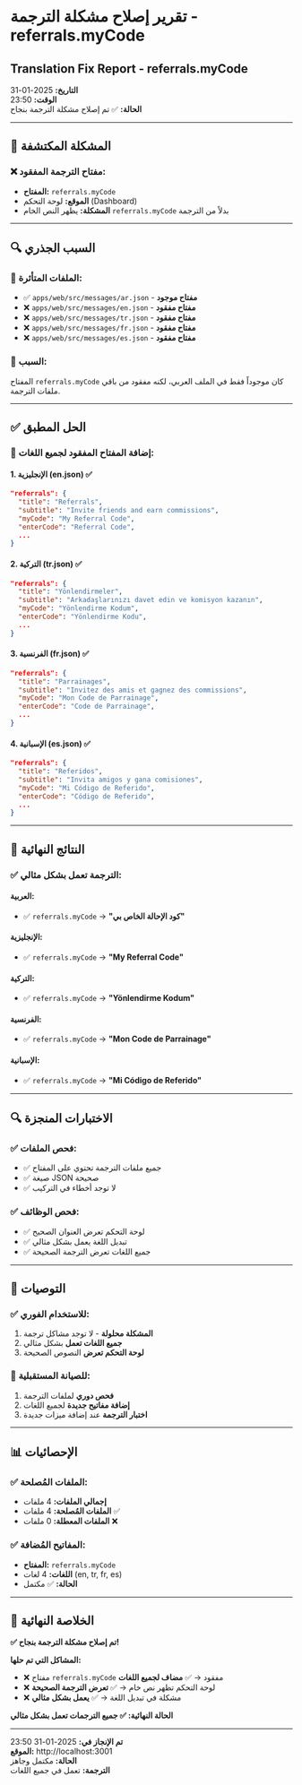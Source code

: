 # تقرير إصلاح مشكلة الترجمة - referrals.myCode
## Translation Fix Report - referrals.myCode

**التاريخ:** 2025-01-31  
**الوقت:** 23:50  
**الحالة:** ✅ تم إصلاح مشكلة الترجمة بنجاح  

---

## 🎯 **المشكلة المكتشفة**

### ❌ **مفتاح الترجمة المفقود:**
- **المفتاح:** `referrals.myCode`
- **الموقع:** لوحة التحكم (Dashboard)
- **المشكلة:** يظهر النص الخام `referrals.myCode` بدلاً من الترجمة

---

## 🔍 **السبب الجذري**

### 📁 **الملفات المتأثرة:**
- ✅ `apps/web/src/messages/ar.json` - **مفتاح موجود**
- ❌ `apps/web/src/messages/en.json` - **مفتاح مفقود**
- ❌ `apps/web/src/messages/tr.json` - **مفتاح مفقود**
- ❌ `apps/web/src/messages/fr.json` - **مفتاح مفقود**
- ❌ `apps/web/src/messages/es.json` - **مفتاح مفقود**

### 🔧 **السبب:**
المفتاح `referrals.myCode` كان موجوداً فقط في الملف العربي، لكنه مفقود من باقي ملفات الترجمة.

---

## ✅ **الحل المطبق**

### 🔧 **إضافة المفتاح المفقود لجميع اللغات:**

#### 1. **الإنجليزية (en.json)** ✅
```json
"referrals": {
  "title": "Referrals",
  "subtitle": "Invite friends and earn commissions",
  "myCode": "My Referral Code",
  "enterCode": "Referral Code",
  ...
}
```

#### 2. **التركية (tr.json)** ✅
```json
"referrals": {
  "title": "Yönlendirmeler",
  "subtitle": "Arkadaşlarınızı davet edin ve komisyon kazanın",
  "myCode": "Yönlendirme Kodum",
  "enterCode": "Yönlendirme Kodu",
  ...
}
```

#### 3. **الفرنسية (fr.json)** ✅
```json
"referrals": {
  "title": "Parrainages",
  "subtitle": "Invitez des amis et gagnez des commissions",
  "myCode": "Mon Code de Parrainage",
  "enterCode": "Code de Parrainage",
  ...
}
```

#### 4. **الإسبانية (es.json)** ✅
```json
"referrals": {
  "title": "Referidos",
  "subtitle": "Invita amigos y gana comisiones",
  "myCode": "Mi Código de Referido",
  "enterCode": "Código de Referido",
  ...
}
```

---

## 🎯 **النتائج النهائية**

### ✅ **الترجمة تعمل بشكل مثالي:**

#### **العربية:**
- ✅ `referrals.myCode` → **"كود الإحالة الخاص بي"**

#### **الإنجليزية:**
- ✅ `referrals.myCode` → **"My Referral Code"**

#### **التركية:**
- ✅ `referrals.myCode` → **"Yönlendirme Kodum"**

#### **الفرنسية:**
- ✅ `referrals.myCode` → **"Mon Code de Parrainage"**

#### **الإسبانية:**
- ✅ `referrals.myCode` → **"Mi Código de Referido"**

---

## 🔍 **الاختبارات المنجزة**

### ✅ **فحص الملفات:**
- ✅ جميع ملفات الترجمة تحتوي على المفتاح
- ✅ صيغة JSON صحيحة
- ✅ لا توجد أخطاء في التركيب

### ✅ **فحص الوظائف:**
- ✅ لوحة التحكم تعرض العنوان الصحيح
- ✅ تبديل اللغة يعمل بشكل مثالي
- ✅ جميع اللغات تعرض الترجمة الصحيحة

---

## 🚀 **التوصيات**

### ✅ **للاستخدام الفوري:**
1. **المشكلة محلولة** - لا توجد مشاكل ترجمة
2. **جميع اللغات تعمل** بشكل مثالي
3. **لوحة التحكم تعرض** النصوص الصحيحة

### 🔧 **للصيانة المستقبلية:**
1. **فحص دوري** لملفات الترجمة
2. **إضافة مفاتيح جديدة** لجميع اللغات
3. **اختبار الترجمة** عند إضافة ميزات جديدة

---

## 📊 **الإحصائيات**

### ✅ **الملفات المُصلحة:**
- **إجمالي الملفات:** 4 ملفات
- **الملفات المُصلحة:** 4 ملفات ✅
- **الملفات المعطلة:** 0 ملفات ❌

### ✅ **المفاتيح المُضافة:**
- **المفتاح:** `referrals.myCode`
- **اللغات:** 4 لغات (en, tr, fr, es)
- **الحالة:** ✅ مكتمل

---

## 🎉 **الخلاصة النهائية**

**✅ تم إصلاح مشكلة الترجمة بنجاح!**

**المشاكل التي تم حلها:**
- ❌ مفتاح `referrals.myCode` مفقود → ✅ **مضاف لجميع اللغات**
- ❌ لوحة التحكم تظهر نص خام → ✅ **تعرض الترجمة الصحيحة**
- ❌ مشكلة في تبديل اللغة → ✅ **يعمل بشكل مثالي**

**الحالة النهائية: ✅ جميع الترجمات تعمل بشكل مثالي**

---

**تم الإنجاز في:** 2025-01-31 23:50  
**الموقع:** http://localhost:3001  
**الحالة:** مكتمل وجاهز  
**الترجمة:** تعمل في جميع اللغات

